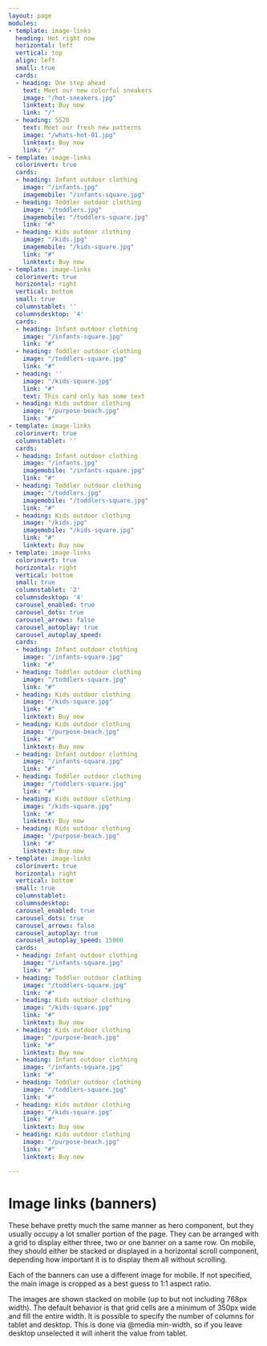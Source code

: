 ```yaml
---
layout: page
modules:
- template: image-links
  heading: Hot right now
  horizontal: left
  vertical: top
  align: left
  small: true
  cards:
  - heading: One step ahead
    text: Meet our new colorful sneakers
    image: "/hot-sneakers.jpg"
    linktext: Buy now
    link: "/"
  - heading: SS20
    text: Meet our fresh new patterns
    image: "/whats-hot-01.jpg"
    linktext: Buy now
    link: "/"
- template: image-links
  colorinvert: true
  cards:
  - heading: Infant outdoor clothing
    image: "/infants.jpg"
    imagemobile: "/infants-square.jpg"
  - heading: Toddler outdoor clothing
    image: "/toddlers.jpg"
    imagemobile: "/toddlers-square.jpg"
    link: "#"
  - heading: Kids outdoor clothing
    image: "/kids.jpg"
    imagemobile: "/kids-square.jpg"
    link: "#"
    linktext: Buy now
- template: image-links
  colorinvert: true
  horizontal: right
  vertical: bottom
  small: true
  columnstablet: ''
  columnsdesktop: '4'
  cards:
  - heading: Infant outdoor clothing
    image: "/infants-square.jpg"
    link: "#"
  - heading: Toddler outdoor clothing
    image: "/toddlers-square.jpg"
    link: "#"
  - heading: ''
    image: "/kids-square.jpg"
    link: "#"
    text: This card only has some text
  - heading: Kids outdoor clothing
    image: "/purpose-beach.jpg"
    link: "#"
- template: image-links
  colorinvert: true
  columnstablet: ''
  cards:
  - heading: Infant outdoor clothing
    image: "/infants.jpg"
    imagemobile: "/infants-square.jpg"
    link: "#"
  - heading: Toddler outdoor clothing
    image: "/toddlers.jpg"
    imagemobile: "/toddlers-square.jpg"
    link: "#"
  - heading: Kids outdoor clothing
    image: "/kids.jpg"
    imagemobile: "/kids-square.jpg"
    link: "#"
    linktext: Buy now
- template: image-links
  colorinvert: true
  horizontal: right
  vertical: bottom
  small: true
  columnstablet: '2'
  columnsdesktop: '4'
  carousel_enabled: true
  carousel_dots: true
  carousel_arrows: false
  carousel_autoplay: true
  carousel_autoplay_speed:
  cards:
  - heading: Infant outdoor clothing
    image: "/infants-square.jpg"
    link: "#"
  - heading: Toddler outdoor clothing
    image: "/toddlers-square.jpg"
    link: "#"
  - heading: Kids outdoor clothing
    image: "/kids-square.jpg"
    link: "#"
    linktext: Buy now
  - heading: Kids outdoor clothing
    image: "/purpose-beach.jpg"
    link: "#"
    linktext: Buy now
  - heading: Infant outdoor clothing
    image: "/infants-square.jpg"
    link: "#"
  - heading: Toddler outdoor clothing
    image: "/toddlers-square.jpg"
    link: "#"
  - heading: Kids outdoor clothing
    image: "/kids-square.jpg"
    link: "#"
    linktext: Buy now
  - heading: Kids outdoor clothing
    image: "/purpose-beach.jpg"
    link: "#"
    linktext: Buy now
- template: image-links
  colorinvert: true
  horizontal: right
  vertical: bottom
  small: true
  columnstablet: 
  columnsdesktop: 
  carousel_enabled: true
  carousel_dots: true
  carousel_arrows: false
  carousel_autoplay: true
  carousel_autoplay_speed: 15000
  cards:
  - heading: Infant outdoor clothing
    image: "/infants-square.jpg"
    link: "#"
  - heading: Toddler outdoor clothing
    image: "/toddlers-square.jpg"
    link: "#"
  - heading: Kids outdoor clothing
    image: "/kids-square.jpg"
    link: "#"
    linktext: Buy now
  - heading: Kids outdoor clothing
    image: "/purpose-beach.jpg"
    link: "#"
    linktext: Buy now
  - heading: Infant outdoor clothing
    image: "/infants-square.jpg"
    link: "#"
  - heading: Toddler outdoor clothing
    image: "/toddlers-square.jpg"
    link: "#"
  - heading: Kids outdoor clothing
    image: "/kids-square.jpg"
    link: "#"
    linktext: Buy now
  - heading: Kids outdoor clothing
    image: "/purpose-beach.jpg"
    link: "#"
    linktext: Buy now

---
```

# Image links (banners)

These behave pretty much the same manner as hero component, but they usually occupy a lot smaller portion of the page. They can be arranged with a grid to display either three, two or one banner on a same row. On mobile, they should either be stacked or displayed in a horizontal scroll component, depending how important it is to display them all without scrolling.

Each of the banners can use a different image for mobile. If not specified, the main image is cropped as a best guess to 1:1 aspect ratio.

The images are shown stacked on mobile (up to but not including 768px width). The default behavior is that grid cells are a minimum of 350px wide and fill the entire width. It is possible to specify the number of columns for tablet and desktop. This is done via @media min-width, so if you leave desktop unselected it will inherit the value from tablet.
